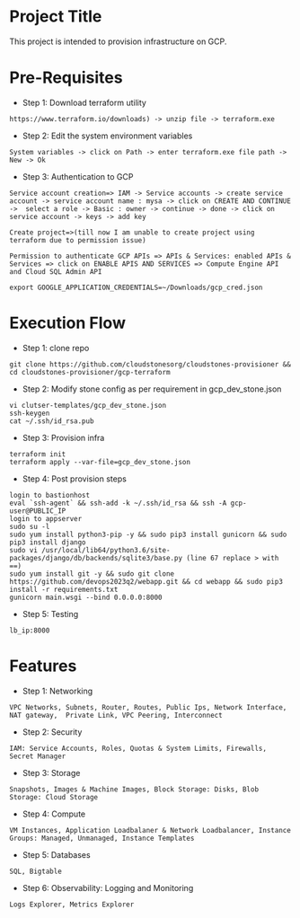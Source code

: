 Project Title
=====================
This project is intended to provision infrastructure on GCP.

Pre-Requisites
============================
* Step 1: Download terraform utility
```
https://www.terraform.io/downloads) -> unzip file -> terraform.exe
```
* Step 2: Edit the system environment variables
```
System variables -> click on Path -> enter terraform.exe file path -> New -> Ok 
```
* Step 3: Authentication to GCP
 ```
Service account creation=> IAM -> Service accounts -> create service account -> service account name : mysa -> click on CREATE AND CONTINUE ->  select a role -> Basic : owner -> continue -> done -> click on service account -> keys -> add key
```
```
Create project=>(till now I am unable to create project using terraform due to permission issue)
```
```
Permission to authenticate GCP APIs => APIs & Services: enabled APIs & Services => click on ENABLE APIS AND SERVICES => Compute Engine API and Cloud SQL Admin API
```
```
export GOOGLE_APPLICATION_CREDENTIALS=~/Downloads/gcp_cred.json
```
# Execution Flow

* Step 1: clone repo
```
git clone https://github.com/cloudstonesorg/cloudstones-provisioner && cd cloudstones-provisioner/gcp-terraform
```
* Step 2: Modify stone config as per requirement in gcp_dev_stone.json
```
vi clutser-templates/gcp_dev_stone.json
ssh-keygen
cat ~/.ssh/id_rsa.pub
```
* Step 3: Provision infra
```
terraform init 
terraform apply --var-file=gcp_dev_stone.json
```
* Step 4: Post provision steps
```
login to bastionhost
eval `ssh-agent` && ssh-add -k ~/.ssh/id_rsa && ssh -A gcp-user@PUBLIC_IP
login to appserver
sudo su -l
sudo yum install python3-pip -y && sudo pip3 install gunicorn && sudo pip3 install django
sudo vi /usr/local/lib64/python3.6/site-packages/django/db/backends/sqlite3/base.py (line 67 replace > with ==)
sudo yum install git -y && sudo git clone https://github.com/devops2023q2/webapp.git && cd webapp && sudo pip3 install -r requirements.txt
gunicorn main.wsgi --bind 0.0.0.0:8000
```
* Step 5: Testing
```
lb_ip:8000
```
# Features
* Step 1: Networking
```
VPC Networks, Subnets, Router, Routes, Public Ips, Network Interface, NAT gateway,  Private Link, VPC Peering, Interconnect
```
* Step 2: Security
```
IAM: Service Accounts, Roles, Quotas & System Limits, Firewalls, Secret Manager
```
* Step 3: Storage
```
Snapshots, Images & Machine Images, Block Storage: Disks, Blob Storage: Cloud Storage
```
* Step 4: Compute
```
VM Instances, Application Loadbalaner & Network Loadbalancer, Instance Groups: Managed, Unmanaged, Instance Templates
```
* Step 5: Databases
```
SQL, Bigtable
```
* Step 6: Observability: Logging and Monitoring
```
Logs Explorer, Metrics Explorer
```
